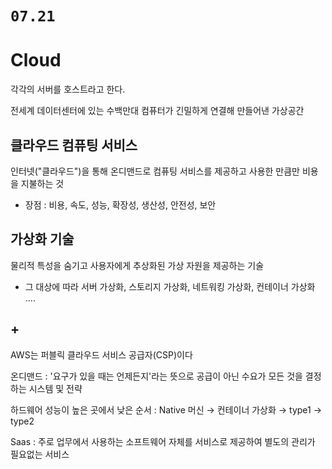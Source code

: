 # `07.21`

# Cloud

각각의 서버를 호스트라고 한다.

전세계 데이터센터에 있는 수백만대 컴퓨터가 긴밀하게 연결해 만들어낸 가상공간

## 클라우드 컴퓨팅 서비스

인터넷("클라우드")을 통해 온디맨드로 컴퓨팅 서비스를 제공하고 사용한 만큼만 비용을 지불하는 것

- 장점 : 비용, 속도, 성능, 확장성, 생산성, 안전성, 보안

## 가상화 기술

물리적 특성을 숨기고 사용자에게 추상화된 가상 자원을 제공하는 기술

- 그 대상에 따라 서버 가상화, 스토리지 가상화, 네트워킹 가상화, 컨테이너 가상화 ....

## +

AWS는 퍼블릭 클라우드 서비스 공급자(CSP)이다

온디맨드 : '요구가 있을 때는 언제든지'라는 뜻으로 공급이 아닌 수요가 모든 것을 결정하는 시스템 및 전략

하드웨어 성능이 높은 곳에서 낮은 순서 : Native 머신 → 컨테이너 가상화 → type1 → type2

Saas : 주로 업무에서 사용하는 소프트웨어 자체를 서비스로 제공하여 별도의 관리가 필요없는 서비스